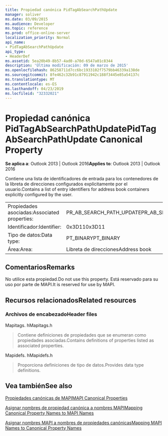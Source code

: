 ```yaml
---
title: Propiedad canónica PidTagAbSearchPathUpdate
manager: soliver
ms.date: 03/09/2015
ms.audience: Developer
ms.topic: reference
ms.prod: office-online-server
localization_priority: Normal
api_name:
- PidTagAbSearchPathUpdate
api_type:
- HeaderDef
ms.assetid: 5ea20b49-8b57-4ad0-a70d-6547a01c8344
description: 'Última modificación: 09 de marzo de 2015'
ms.openlocfilehash: 86258711d7cc6bc1933102f7579bb46339a138de
ms.sourcegitcommit: 8fe462c32b91c87911942c188f3445e85a54137c
ms.translationtype: MT
ms.contentlocale: es-ES
ms.lasthandoff: 04/23/2019
ms.locfileid: "32332021"
---
```

# <a name="pidtagabsearchpathupdate-canonical-property"></a><span data-ttu-id="d34c3-103">Propiedad canónica PidTagAbSearchPathUpdate</span><span class="sxs-lookup"><span data-stu-id="d34c3-103">PidTagAbSearchPathUpdate Canonical Property</span></span>

  
  
<span data-ttu-id="d34c3-104">**Se aplica a**: Outlook 2013 | Outlook 2016</span><span class="sxs-lookup"><span data-stu-id="d34c3-104">**Applies to**: Outlook 2013 | Outlook 2016</span></span> 
  
<span data-ttu-id="d34c3-105">Contiene una lista de identificadores de entrada para los contenedores de la libreta de direcciones configurados explícitamente por el usuario.</span><span class="sxs-lookup"><span data-stu-id="d34c3-105">Contains a list of entry identifiers for address book containers explicitly configured by the user.</span></span> 
  
|||
|:-----|:-----|
|<span data-ttu-id="d34c3-106">Propiedades asociadas:</span><span class="sxs-lookup"><span data-stu-id="d34c3-106">Associated properties:</span></span>  <br/> |<span data-ttu-id="d34c3-107">PR_AB_SEARCH_PATH_UPDATE</span><span class="sxs-lookup"><span data-stu-id="d34c3-107">PR_AB_SEARCH_PATH_UPDATE</span></span>  <br/> |
|<span data-ttu-id="d34c3-108">Identificador:</span><span class="sxs-lookup"><span data-stu-id="d34c3-108">Identifier:</span></span>  <br/> |<span data-ttu-id="d34c3-109">0x3D11</span><span class="sxs-lookup"><span data-stu-id="d34c3-109">0x3D11</span></span>  <br/> |
|<span data-ttu-id="d34c3-110">Tipo de datos:</span><span class="sxs-lookup"><span data-stu-id="d34c3-110">Data type:</span></span>  <br/> |<span data-ttu-id="d34c3-111">PT_BINARY</span><span class="sxs-lookup"><span data-stu-id="d34c3-111">PT_BINARY</span></span>  <br/> |
|<span data-ttu-id="d34c3-112">Área:</span><span class="sxs-lookup"><span data-stu-id="d34c3-112">Area:</span></span>  <br/> |<span data-ttu-id="d34c3-113">Libreta de direcciones</span><span class="sxs-lookup"><span data-stu-id="d34c3-113">Address book</span></span>  <br/> |
   
## <a name="remarks"></a><span data-ttu-id="d34c3-114">Comentarios</span><span class="sxs-lookup"><span data-stu-id="d34c3-114">Remarks</span></span>

<span data-ttu-id="d34c3-115">No utilice esta propiedad.</span><span class="sxs-lookup"><span data-stu-id="d34c3-115">Do not use this property.</span></span> <span data-ttu-id="d34c3-116">Está reservado para su uso por parte de MAPI.</span><span class="sxs-lookup"><span data-stu-id="d34c3-116">It is reserved for use by MAPI.</span></span>
  
## <a name="related-resources"></a><span data-ttu-id="d34c3-117">Recursos relacionados</span><span class="sxs-lookup"><span data-stu-id="d34c3-117">Related resources</span></span>

### <a name="header-files"></a><span data-ttu-id="d34c3-118">Archivos de encabezado</span><span class="sxs-lookup"><span data-stu-id="d34c3-118">Header files</span></span>

<span data-ttu-id="d34c3-119">Mapitags. h</span><span class="sxs-lookup"><span data-stu-id="d34c3-119">Mapitags.h</span></span>
  
> <span data-ttu-id="d34c3-120">Contiene definiciones de propiedades que se enumeran como propiedades asociadas.</span><span class="sxs-lookup"><span data-stu-id="d34c3-120">Contains definitions of properties listed as associated properties.</span></span>
    
<span data-ttu-id="d34c3-121">Mapidefs. h</span><span class="sxs-lookup"><span data-stu-id="d34c3-121">Mapidefs.h</span></span>
  
> <span data-ttu-id="d34c3-122">Proporciona definiciones de tipo de datos.</span><span class="sxs-lookup"><span data-stu-id="d34c3-122">Provides data type definitions.</span></span>
    
## <a name="see-also"></a><span data-ttu-id="d34c3-123">Vea también</span><span class="sxs-lookup"><span data-stu-id="d34c3-123">See also</span></span>



[<span data-ttu-id="d34c3-124">Propiedades canónicas de MAPI</span><span class="sxs-lookup"><span data-stu-id="d34c3-124">MAPI Canonical Properties</span></span>](mapi-canonical-properties.md)
  
[<span data-ttu-id="d34c3-125">Asignar nombres de propiedad canónica a nombres MAPI</span><span class="sxs-lookup"><span data-stu-id="d34c3-125">Mapping Canonical Property Names to MAPI Names</span></span>](mapping-canonical-property-names-to-mapi-names.md)
  
[<span data-ttu-id="d34c3-126">Asignar nombres MAPI a nombres de propiedades canónicas</span><span class="sxs-lookup"><span data-stu-id="d34c3-126">Mapping MAPI Names to Canonical Property Names</span></span>](mapping-mapi-names-to-canonical-property-names.md)

